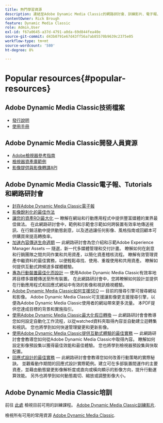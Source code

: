 ```yaml
---
title: 熱門學習資源
description: 連結至Adobe Dynamic Media Classic的網路研討會、訓練影片、電子報、最佳作法資訊和開發人員資源。
contentOwner: Rick Brough
feature: Dynamic Media Classic
role: Admin,User
exl-id: f67a0645-a37d-4791-a0da-69d844fea40e
source-git-commit: d43b0791e67d43ff56a7ab85570b9639c2375e05
workflow-type: tm+mt
source-wordcount: '580'
ht-degree: 8%

---
```


# Popular resources{#popular-resources}

## Adobe Dynamic Media Classic技術檔案

* [發行說明](https://experienceleague.adobe.com/docs/dynamic-media-developer-resources/release-notes/s7rn2017.html)
* [使用手冊](introduction.md)

## Adobe Dynamic Media Classic開發人員資源

* [Adobe檢視器參考指南](https://experienceleague.adobe.com/docs/dynamic-media-developer-resources.html)
* [檢視器資產庫範例](https://landing.adobe.com/en/na/dynamic-media/ctir-2755/live-demos.html)
* [影像提供與影像轉譯API](https://experienceleague.adobe.com/docs/dynamic-media-developer-resources.html)

## Adobe Dynamic Media Classic電子報、Tutorials和網路研討會

* [封存Adobe Dynamic Media Classic電子報](/help/dynamic-media-newsletter.md)
* [影像銳利化的最佳作法](/help/assets/s7_sharpening_images.pdf)
* [讓您的資產ROI最大化](https://adobecustomersuccess.adobeconnect.com/p5ar3hfrrec/?launcher=false&amp;fcsContent=true&amp;pbMode=normal&amp;proto=true)  — 瞭解在網站和行動應用程式中提供豐富媒體的業界最佳做法。 在此網路研討會中，範例和示範會示範如何跨裝置有效率地傳送視訊、在行銷活動中提供動態創意，以及透過讓任何影像、風格指南或回顧本可供購買來提高轉換率。
* [加速內容傳送生命週期](https://adobecustomersuccess.adobeconnect.com/p88ducm9pqv/)  — 此網路研討會為您介紹和示範Adobe Experience Manager Assets — 隨選，新一代多媒體管理和交付計畫。 瞭解如何在創意和行銷團隊之間共同作業和共用資產，以簡化資產稽核流程。 瞭解有效管理資產中繼資料的最佳實務，以便輕鬆尋找、使用、重複使用和共用資產。 瞭解如何提供互動式跨頻道多媒體體驗。
* [專為行動裝置最佳化而設計](https://adobecustomersuccess.adobeconnect.com/p6oqd3wydif/?launcher=false&amp;fcsContent=true&amp;pbMode=normal&amp;proto=true)  — 使用Adobe Dynamic Media Classic有效率地將目標多媒體傳送至所有裝置。 在此網路研討會中，您將瞭解如何設計並提供在行動應用程式和回應式網站中有效的影像和視訊檢視體驗。
* [Adobe Dynamic Media Classic如何支援SEO](/help/assets/s7_seo.pdf)  — 目前的搜尋引擎可搜尋網站和影像。 Adobe Dynamic Media Classic可支援讓影像更支援搜尋引擎，以便為Adobe Dynamic Media Classic使用者的網站帶來更多流量。 本PDF提供您達成目標的背景和實施指引。
* [使用Adobe Dynamic Media Classic最大化假日轉換](https://adobecustomersuccess.adobeconnect.com/p32n1yr85c9/?proto=true)  — 此網路研討會會教導您如何設定自動化工作流程，以從watched資料夾取得內容並自動建立迴轉集和視訊。 您也將學到如何快速管理變更和更新影像。
* [使用Adobe Dynamic Media Classic提供互動式體驗的最佳實務](https://seminars.adobeconnect.com/p7wb8ej3u6d/)  — 此網路研討會會教導您如何從Adobe Dynamic Media Classic中取得內容。 瞭解如何設定影像預設集以獲得最佳效能和最佳體驗。 您也將學到檢視器預設集與快取配置。
* [回應式設計的最佳實務](https://offers.adobe.com/en/na/marketing/landings/_40458_responsive_design_live_on_demand_webinar.html)  — 此網路研討會會教導您如何改善行動策略的實際秘訣。 並觀看動作期間的回應式設計實際範例。建立可在多部裝置間運作的主要資產，並藉由動態變更影像解析度或直向或橫向顯示的影像方向，提升行動運算效能。 另外也將學到如何動態裁切、縮放或調整影像大小。

## Adobe Dynamic Media Classic培訓

前往 [此處](https://training.adobe.com/training/courses.html#product=adobe-scene7) 檢視目前可用的訓練課程。
[Adobe Dynamic Media Classic訓練影片](https://experienceleague.adobe.com/docs/dynamic-media-classic/using/intro/training-videos.html#intro).

檢視所有可用的常用資源 [Adobe Dynamic Media Classic](home.md).
